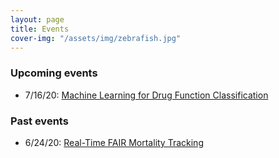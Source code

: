 ```yaml
---
layout: page
title: Events
cover-img: "/assets/img/zebrafish.jpg"
---
```


### Upcoming events

* 7/16/20: [Machine Learning for Drug Function Classification](events/machine_learning_for_drug_function_classification)

### Past events

* 6/24/20: [Real-Time FAIR Mortality Tracking](events/real-time_fair_mortality_tracking)
